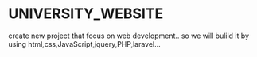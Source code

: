 # UNIVERSITY_WEBSITE
create new project that focus on web development..
so we will bulild it by using html,css,JavaScript,jquery,PHP,laravel...
